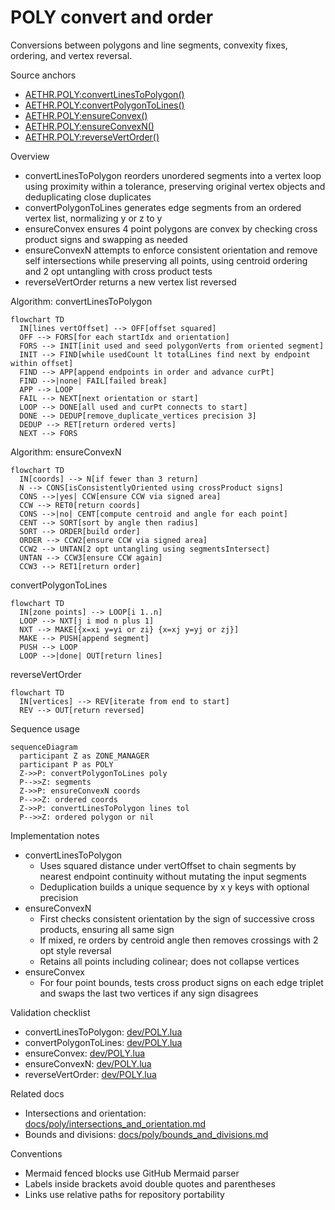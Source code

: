 # POLY convert and order

Conversions between polygons and line segments, convexity fixes, ordering, and vertex reversal.

Source anchors
- [AETHR.POLY:convertLinesToPolygon()](../../dev/POLY.lua:582)
- [AETHR.POLY:convertPolygonToLines()](../../dev/POLY.lua:737)
- [AETHR.POLY:ensureConvex()](../../dev/POLY.lua:846)
- [AETHR.POLY:ensureConvexN()](../../dev/POLY.lua:863)
- [AETHR.POLY:reverseVertOrder()](../../dev/POLY.lua:1761)

Overview
- convertLinesToPolygon reorders unordered segments into a vertex loop using proximity within a tolerance, preserving original vertex objects and deduplicating close duplicates
- convertPolygonToLines generates edge segments from an ordered vertex list, normalizing y or z to y
- ensureConvex ensures 4 point polygons are convex by checking cross product signs and swapping as needed
- ensureConvexN attempts to enforce consistent orientation and remove self intersections while preserving all points, using centroid ordering and 2 opt untangling with cross product tests
- reverseVertOrder returns a new vertex list reversed

Algorithm: convertLinesToPolygon

```mermaid
flowchart TD
  IN[lines vertOffset] --> OFF[offset squared]
  OFF --> FORS[for each startIdx and orientation]
  FORS --> INIT[init used and seed polygonVerts from oriented segment]
  INIT --> FIND[while usedCount lt totalLines find next by endpoint within offset]
  FIND --> APP[append endpoints in order and advance curPt]
  FIND -->|none| FAIL[failed break]
  APP --> LOOP
  FAIL --> NEXT[next orientation or start]
  LOOP --> DONE[all used and curPt connects to start]
  DONE --> DEDUP[remove_duplicate_vertices precision 3]
  DEDUP --> RET[return ordered verts]
  NEXT --> FORS
```

Algorithm: ensureConvexN

```mermaid
flowchart TD
  IN[coords] --> N[if fewer than 3 return]
  N --> CONS[isConsistentlyOriented using crossProduct signs]
  CONS -->|yes| CCW[ensure CCW via signed area]
  CCW --> RET0[return coords]
  CONS -->|no| CENT[compute centroid and angle for each point]
  CENT --> SORT[sort by angle then radius]
  SORT --> ORDER[build order]
  ORDER --> CCW2[ensure CCW via signed area]
  CCW2 --> UNTAN[2 opt untangling using segmentsIntersect]
  UNTAN --> CCW3[ensure CCW again]
  CCW3 --> RET1[return order]
```

convertPolygonToLines

```mermaid
flowchart TD
  IN[zone points] --> LOOP[i 1..n]
  LOOP --> NXT[j i mod n plus 1]
  NXT --> MAKE[{x=xi y=yi or zi} {x=xj y=yj or zj}]
  MAKE --> PUSH[append segment]
  PUSH --> LOOP
  LOOP -->|done| OUT[return lines]
```

reverseVertOrder

```mermaid
flowchart TD
  IN[vertices] --> REV[iterate from end to start]
  REV --> OUT[return reversed]
```

Sequence usage

```mermaid
sequenceDiagram
  participant Z as ZONE_MANAGER
  participant P as POLY
  Z->>P: convertPolygonToLines poly
  P-->>Z: segments
  Z->>P: ensureConvexN coords
  P-->>Z: ordered coords
  Z->>P: convertLinesToPolygon lines tol
  P-->>Z: ordered polygon or nil
```

Implementation notes
- convertLinesToPolygon
  - Uses squared distance under vertOffset to chain segments by nearest endpoint continuity without mutating the input segments
  - Deduplication builds a unique sequence by x y keys with optional precision
- ensureConvexN
  - First checks consistent orientation by the sign of successive cross products, ensuring all same sign
  - If mixed, re orders by centroid angle then removes crossings with 2 opt style reversal
  - Retains all points including colinear; does not collapse vertices
- ensureConvex
  - For four point bounds, tests cross product signs on each edge triplet and swaps the last two vertices if any sign disagrees

Validation checklist
- convertLinesToPolygon: [dev/POLY.lua](../../dev/POLY.lua:582)
- convertPolygonToLines: [dev/POLY.lua](../../dev/POLY.lua:737)
- ensureConvex: [dev/POLY.lua](../../dev/POLY.lua:846)
- ensureConvexN: [dev/POLY.lua](../../dev/POLY.lua:863)
- reverseVertOrder: [dev/POLY.lua](../../dev/POLY.lua:1761)

Related docs
- Intersections and orientation: [docs/poly/intersections_and_orientation.md](./intersections_and_orientation.md)
- Bounds and divisions: [docs/poly/bounds_and_divisions.md](./bounds_and_divisions.md)

Conventions
- Mermaid fenced blocks use GitHub Mermaid parser
- Labels inside brackets avoid double quotes and parentheses
- Links use relative paths for repository portability